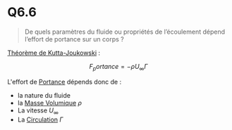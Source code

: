 # Q6.6

> De quels paramètres du fluide ou propriétés de l’écoulement dépend l’effort de portance sur un corps ?


[Théorème de Kutta-Joukowski](../Notion/Théorème%20de%20Kutta-Joukowski.md) :

$$F_portance = -\rho U_\infty \Gamma$$

L'effort de [Portance](../Notion/Portance.md) dépends donc de :
- la nature du fluide
- la [Masse Volumique](../Notion/Masse%20Volumique.md) $\rho$
- La vitesse $U_\infty$
- La [Circulation](../Notion/Circulation%20du%20champ%20de%20vitesse.md) $\Gamma$